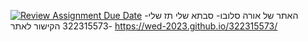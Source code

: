 [![Review Assignment Due Date](https://classroom.github.com/assets/deadline-readme-button-22041afd0340ce965d47ae6ef1cefeee28c7c493a6346c4f15d667ab976d596c.svg)](https://classroom.github.com/a/89IMDEJr)
האתר של אורה סלובו- סבתא שלי 
תז שלי- 322315573
הקישור לאתר- https://wed-2023.github.io/322315573/
